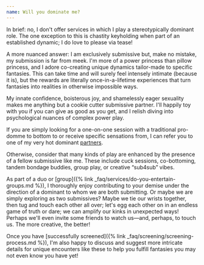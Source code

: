 ```yaml
---
name: Will you dominate me?
---
```


In brief: no, I don't offer services in which I play a stereotypically dominant role. The one exception to this is chastity keyholding when part of an established dynamic; I do love to please via tease!

A more nuanced answer: I am exclusively submissive but, make no mistake, my submission is far from meek. I'm more of a power princess than pillow princess, and I adore co-creating unique dynamics tailor-made to specific fantasies. This can take time and will surely feel intensely intimate (because it is), but the rewards are literally once-in-a-lifetime experiences that turn fantasies into realities in otherwise impossible ways.

My innate confidence, boisterous joy, and shamelessly eager sexuality makes me anything but a cookie cutter submissive partner. I'll happily toy with you if you can give as good as you get, and I relish diving into psychological nuances of complex power play.

If you are simply looking for a one-on-one session with a traditional pro-domme to bottom to or receive specific sensations from, I can refer you to one of my very hot dominant [partners](#friends).

Otherwise, consider that many kinds of play are enhanced by the presence of a fellow submissive like me. These include cuck sessions, co-bottoming, tandem bondage buddies, group play, or creative “sub4sub” vibes.

As part of a duo or [group]({% link _faq/services/do-you-entertain-groups.md %}), I thoroughly enjoy contributing to your demise under the direction of a dominant to whom we are both submitting. Or maybe we are simply exploring as two submissives? Maybe we tie our wrists together, then tug and touch each other all over; let's egg each other on in an endless game of truth or dare; we can amplify our kinks in unexpected ways! Perhaps we'll even invite some friends to watch us—and, perhaps, to touch us. The more creative, the better!

Once you have [successfully screened]({% link _faq/screening/screening-process.md %}), I'm also happy to discuss and suggest more intricate details for unique encounters like these to help you fulfill fantasies you may not even know you have yet!
